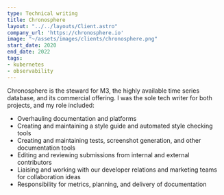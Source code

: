 ```yaml
---
type: Technical writing
title: Chronosphere
layout: "../../layouts/Client.astro"
company_url: 'https://chronosphere.io'
image: "~/assets/images/clients/chronosphere.png"
start_date: 2020
end_date: 2022
tags:
- kubernetes
- observability
---
```


Chronosphere is the steward for M3, the highly available time series database, and its commercial offering. I was the sole tech writer for both projects, and my role included:

-   Overhauling documentation and platforms
-   Creating and maintaining a style guide and automated style checking tools
-   Creating and maintaining tests, screenshot generation, and other documentation tools
-   Editing and reviewing submissions from internal and external contributors
-   Liaising and working with our developer relations and marketing teams for collaboration ideas
-   Responsibility for metrics, planning, and delivery of documentation
